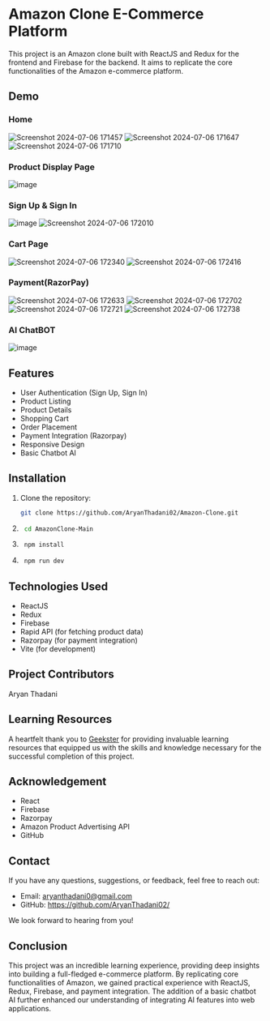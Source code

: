 

# Amazon Clone E-Commerce Platform

This project is an Amazon clone built with ReactJS and Redux for the frontend and Firebase for the backend. It aims to replicate the core functionalities of the Amazon e-commerce platform.

## Demo
### Home
![Screenshot 2024-07-06 171457](https://github.com/AryanThadani02/Amazon-Clone/assets/126406002/a9948aba-cd05-45fe-a3d5-1645c61e57e4)
![Screenshot 2024-07-06 171647](https://github.com/AryanThadani02/Amazon-Clone/assets/126406002/64bb908d-ced7-4fc5-8a1b-d3b92b89cd45)
![Screenshot 2024-07-06 171710](https://github.com/AryanThadani02/Amazon-Clone/assets/126406002/b5f69791-d82a-45f3-bdd6-fca86cb5840e)

### Product Display Page
![image](https://github.com/AryanThadani02/Amazon-Clone/assets/126406002/5c750587-1c7e-4f2b-9b46-3de506ea93c9)

### Sign Up & Sign In
![image](https://github.com/AryanThadani02/Amazon-Clone/assets/126406002/cddcd3b2-c875-4adc-98ae-3cae79970f2f)
![Screenshot 2024-07-06 172010](https://github.com/AryanThadani02/Amazon-Clone/assets/126406002/b1de78bb-b79a-4195-9172-5a0e3397688e)

### Cart Page
![Screenshot 2024-07-06 172340](https://github.com/AryanThadani02/Amazon-Clone/assets/126406002/a7f6b5b8-8054-4725-a956-244934552a87)
![Screenshot 2024-07-06 172416](https://github.com/AryanThadani02/Amazon-Clone/assets/126406002/ac4913d1-e1a5-4416-a8a7-68c88eb31cd6)

### Payment(RazorPay)
![Screenshot 2024-07-06 172633](https://github.com/AryanThadani02/Amazon-Clone/assets/126406002/5aceb152-ee54-4e43-8902-035157bf29b6)
![Screenshot 2024-07-06 172702](https://github.com/AryanThadani02/Amazon-Clone/assets/126406002/4be0c01a-7619-4813-808c-9e85f6e7ebf0)
![Screenshot 2024-07-06 172721](https://github.com/AryanThadani02/Amazon-Clone/assets/126406002/ac25bb5a-38a5-4760-a930-7ac551bda3e6)
![Screenshot 2024-07-06 172738](https://github.com/AryanThadani02/Amazon-Clone/assets/126406002/f401926d-3fba-401c-a6d4-4456f669b144)

### AI ChatBOT
![image](https://github.com/AryanThadani02/Amazon-Clone/assets/126406002/f58c71d1-7245-492b-aabb-5733110d33dc)

## Features
- User Authentication (Sign Up, Sign In)
- Product Listing
- Product Details
- Shopping Cart
- Order Placement
- Payment Integration (Razorpay)
- Responsive Design
- Basic Chatbot AI

## Installation
1. Clone the repository:
   ```sh
   git clone https://github.com/AryanThadani02/Amazon-Clone.git
2. ```sh
    cd AmazonClone-Main
3. ```sh
    npm install
4. ```sh
    npm run dev

## Technologies Used
- ReactJS
- Redux
- Firebase
- Rapid API (for fetching product data)
- Razorpay (for payment integration)
- Vite (for development)

## Project Contributors

Aryan Thadani

## Learning Resources

A heartfelt thank you to [Geekster](https://www.geekster.in/) for providing invaluable learning resources that equipped us with the skills and knowledge necessary for the successful completion of this project.

## Acknowledgement
- React
- Firebase
- Razorpay
- Amazon Product Advertising API
- GitHub

## Contact
If you have any questions, suggestions, or feedback, feel free to reach out:

- Email: aryanthadani0@gmail.com
- GitHub: https://github.com/AryanThadani02/

 We look forward to hearing from you!

## Conclusion

This project was an incredible learning experience, providing deep insights into building a full-fledged e-commerce platform. By replicating core functionalities of Amazon, we gained practical experience with ReactJS, Redux, Firebase, and payment integration. The addition of a basic chatbot AI further enhanced our understanding of integrating AI features into web applications.
